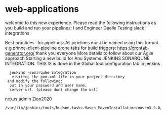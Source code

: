 # web-applications
welcome to this new experience. Please read the following instructions as you build and run your pipelines: 
I and Engineer Gaelle Testing slack integrations

Best practices- for pipelines:
All pipelines must be named using this format. e.g prince-client-pipeline
crone tabs for build triggers:  https://crontab-generator.org/
thank you everyone
More details to follow about our Agile approach 
Starting a new build for Anu Systems
JENKINS SONARQUNE INTEGRATION:
THIS IS is done in the Global tool configuration tab in jenkins

      jenkins -sonarqube integration 
       visiting the pom.xml file in your project directory
     and modify the following:
      put in your password and user name.
      server url. (please dont change the url)




   <server>
      <id>nexus</id>
      <username>admin</username>
       <password>Zion2020</password>
    </server>


    /var/lib/jenkins/tools/hudson.tasks.Maven_MavenInstallation/maven3.9.0/conf